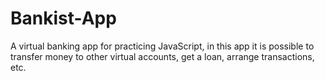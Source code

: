 # Bankist-App
A virtual banking app for practicing JavaScript, in this app it is possible to transfer money to other virtual accounts, get a loan, arrange transactions, etc.
